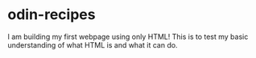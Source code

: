 # odin-recipes
I am building my first webpage using only HTML! This is to test my basic understanding of what HTML is and what it can do.